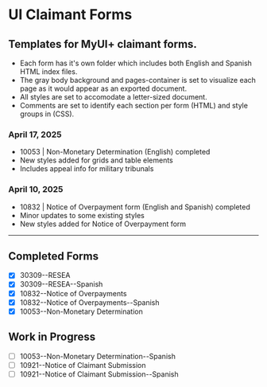 # UI Claimant Forms

## Templates for MyUI+ claimant forms.

- Each form has it's own folder which includes both English and Spanish HTML index files.
- The gray body background and pages-container is set to visualize each page as it would appear as an exported document.
- All styles are set to accomodate a letter-sized document.
- Comments are set to identify each section per form (HTML) and style groups in (CSS).

### April 17, 2025

- 10053 | Non-Monetary Determination (English) completed
- New styles added for grids and table elements
- Includes appeal info for military tribunals

### April 10, 2025

- 10832 | Notice of Overpayment form (English and Spanish) completed
- Minor updates to some existing styles
- New styles added for Notice of Overpayment form

---

## Completed Forms

- [x] 30309--RESEA
- [x] 30309--RESEA--Spanish
- [x] 10832--Notice of Overpayments
- [x] 10832--Notice of Overpayments--Spanish
- [x] 10053--Non-Monetary Determination

## Work in Progress

- [ ] 10053--Non-Monetary Determination--Spanish
- [ ] 10921--Notice of Claimant Submission
- [ ] 10921--Notice of Claimant Submission--Spanish
